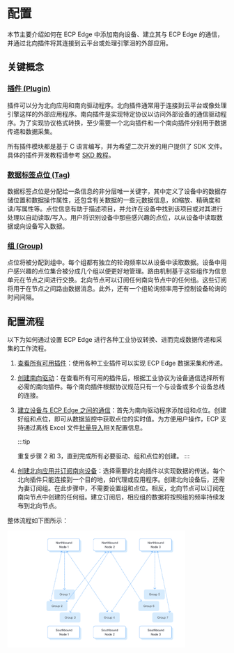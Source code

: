 # 配置

本节主要介绍如何在 ECP Edge 中添加南向设备、建立其与 ECP Edge 的通信，并通过北向插件将其连接到云平台或处理引擎泪的外部应用。

## 关键概念

### [插件 (Plugin)](../intro/plugin-list.md)

插件可以分为北向应用和南向驱动程序。北向插件通常用于连接到云平台或像处理引擎这样的外部应用程序。南向插件是实现特定协议以访问外部设备的通信驱动程序。为了实现协议格式转换，至少需要一个北向插件和一个南向插件分别用于数据传递和数据采集。

所有插件模块都是基于 C 语言编写，并为希望二次开发的用户提供了 SDK 文件。具体的插件开发教程请参考 [SKD 教程](https://neugates.io/docs/zh/latest/dev-guide/sdk-tutorial/sdk-tutorial.html)。

### [数据标签点位 (Tag)](./groups-tags/groups-tags.md)

数据标签点位是分配给一条信息的非分层唯一关键字，其中定义了设备中的数据存储位置和数据操作属性，还包含有关数据的一些元数据信息，如缩放、精确度和读/写属性等。点位信息有助于描述项目，并允许在设备中找到该项目或对其进行处理以自动读取/写入。用户将识别设备中那些感兴趣的点位，以从设备中读取数据或向设备写入数据。

### [组 (Group)](./groups-tags/groups-tags.md)

点位将被分配到组中。每个组都有独立的轮询频率以从设备中读取数据。设备中用户感兴趣的点位集合被分成几个组以便更好地管理。路由机制基于这些组作为信息单元在节点之间进行交换。北向节点可以订阅任何南向节点中的任何组。这些订阅将用于在节点之间路由数据消息。此外，还有一个组轮询频率用于控制设备轮询的时间间隔。

## 配置流程

以下为如何通过设置 ECP Edge 进行各种工业协议转换、进而完成数据传递和采集的工作流程。

1. [查看所有可用插件](./neuron_plugin.md)：使用各种工业插件可以实现 ECP Edge 数据采集和传递。

2. [创建南向驱动](./south-devices/south-devices.md)：在查看所有可用的插件后，根据工业协议为设备通信选择所有必需的南向插件。每个南向插件根据协议规范只有一个与设备或多个设备总线的连接。

3. [建立设备与 ECP Edge 之间的通信](./groups-tags/groups-tags.md)：首先为南向驱动程序添加组和点位。创建好组和点位，即可从数据监控中获取点位的实时值。为方便用户操作，ECP 支持通过离线 Excel 文件[批量导入](./import-export.md)相关配置信息。

   :::tip

   重复步骤 2 和 3，直到完成所有必要驱动、组和点位的创建。
   :::

4. [创建北向应用并订阅南向设备](./north-apps/north-apps.md)：选择需要的北向插件以实现数据的传送。每个北向插件只能连接到一个目的地，如代理或应用程序。创建北向设备后，还需为妻订阅组。在此步骤中，不需要设置组和点位。相反，北向节点可以订阅在南向节点中创建的任何组。建立订阅后，相应组的数据将按照组的频率持续发布到北向节点。

整体流程如下图所示：

<img src="./_assets/config.png" alt="配置步骤" style="zoom:40%;" />
